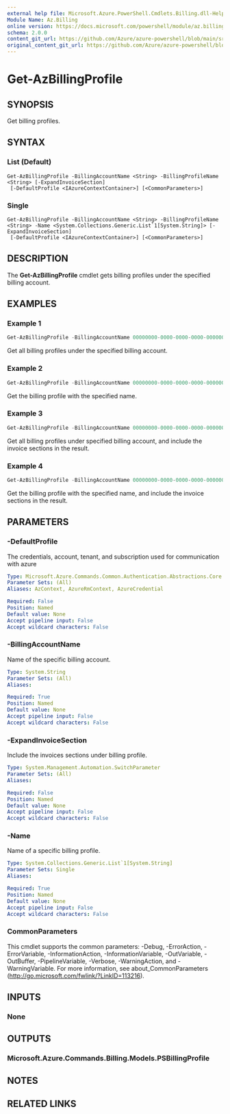 ```yaml
---
external help file: Microsoft.Azure.PowerShell.Cmdlets.Billing.dll-Help.xml
Module Name: Az.Billing
online version: https://docs.microsoft.com/powershell/module/az.billing/get-azbillingprofile
schema: 2.0.0
content_git_url: https://github.com/Azure/azure-powershell/blob/main/src/Billing/Billing/help/Get-AzBillingProfile.md
original_content_git_url: https://github.com/Azure/azure-powershell/blob/main/src/Billing/Billing/help/Get-AzBillingProfile.md
---
```


# Get-AzBillingProfile

## SYNOPSIS
Get billing profiles.

## SYNTAX

### List (Default)
```
Get-AzBillingProfile -BillingAccountName <String> -BillingProfileName <String> [-ExpandInvoiceSection]
 [-DefaultProfile <IAzureContextContainer>] [<CommonParameters>]
```

### Single
```
Get-AzBillingProfile -BillingAccountName <String> -BillingProfileName <String> -Name <System.Collections.Generic.List`1[System.String]> [-ExpandInvoiceSection]
 [-DefaultProfile <IAzureContextContainer>] [<CommonParameters>]
```

## DESCRIPTION
The **Get-AzBillingProfile** cmdlet gets billing profiles under the specified billing account. 

## EXAMPLES

### Example 1
```powershell
Get-AzBillingProfile -BillingAccountName 00000000-0000-0000-0000-000000000000
```

Get all billing profiles under the specified billing account.

### Example 2
```powershell
Get-AzBillingProfile -BillingAccountName 00000000-0000-0000-0000-000000000000 -Name AAAA-0A00-AAA-ZZZ
```

Get the billing profile with the specified name.

### Example 3
```powershell
Get-AzBillingProfile -BillingAccountName 00000000-0000-0000-0000-000000000000 -ExpandInvoiceSection
```

Get all billing profiles under specified billing account, and include the invoice sections in the result.

### Example 4
```powershell
Get-AzBillingProfile -BillingAccountName 00000000-0000-0000-0000-000000000000 -ExpandInvoiceSection -Name <System.Collections.Generic.List`1[System.String]>
```

Get the billing profile with the specified name, and include the invoice sections in the result.

## PARAMETERS

### -DefaultProfile
The credentials, account, tenant, and subscription used for communication with azure

```yaml
Type: Microsoft.Azure.Commands.Common.Authentication.Abstractions.Core.IAzureContextContainer
Parameter Sets: (All)
Aliases: AzContext, AzureRmContext, AzureCredential

Required: False
Position: Named
Default value: None
Accept pipeline input: False
Accept wildcard characters: False
```

### -BillingAccountName
Name of the specific billing account.

```yaml
Type: System.String
Parameter Sets: (All)
Aliases:

Required: True
Position: Named
Default value: None
Accept pipeline input: False
Accept wildcard characters: False
```

### -ExpandInvoiceSection
Include the invoices sections under billing profile.

```yaml
Type: System.Management.Automation.SwitchParameter
Parameter Sets: (All)
Aliases:

Required: False
Position: Named
Default value: None
Accept pipeline input: False
Accept wildcard characters: False
```

### -Name
Name of a specific billing profile.

```yaml
Type: System.Collections.Generic.List`1[System.String]
Parameter Sets: Single
Aliases:

Required: True
Position: Named
Default value: None
Accept pipeline input: False
Accept wildcard characters: False
```

### CommonParameters
This cmdlet supports the common parameters: -Debug, -ErrorAction, -ErrorVariable, -InformationAction, -InformationVariable, -OutVariable, -OutBuffer, -PipelineVariable, -Verbose, -WarningAction, and -WarningVariable. For more information, see about_CommonParameters (http://go.microsoft.com/fwlink/?LinkID=113216).

## INPUTS

### None

## OUTPUTS

### Microsoft.Azure.Commands.Billing.Models.PSBillingProfile

## NOTES

## RELATED LINKS
